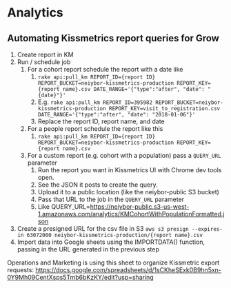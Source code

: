 <!-- TITLE: Analytics -->
<!-- SUBTITLE: A quick summary of Analytics -->

# Analytics
## Automating Kissmetrics report queries for Grow
1. Create report in KM
2. Run / schedule job
	1. For a cohort report schedule the report with a date like
		1. `rake api:pull_km REPORT_ID={report ID} REPORT_BUCKET=neiybor-kissmetrics-production REPORT_KEY={report name}.csv DATE_RANGE='{"type":"after", "date": "{date}"}'`
		2. E.g. `rake api:pull_km REPORT_ID=395982 REPORT_BUCKET=neiybor-kissmetrics-production REPORT_KEY=visit_to_registration.csv DATE_RANGE='{"type":"after", "date": "2018-01-06"}'`
		3. Replace the report ID, report name, and date
	2. For a people report schedule the report like this
		1. `rake api:pull_km REPORT_ID={report ID} REPORT_BUCKET=neiybor-kissmetrics-production REPORT_KEY={report name}.csv`
	3. For a custom report (e.g. cohort with a population) pass a `QUERY_URL` parameter
		1. Run the report you want in Kissmetrics UI with Chrome dev tools open.
		1. See the JSON it posts to create the query.
		1. Upload it to a public location (like the neiybor-public S3 bucket)
		1. Pass that URL to the job in the `QUERY_URL` parameter
		1. Like QUERY_URL=https://neiybor-public.s3-us-west-1.amazonaws.com/analytics/KMCohortWithPopulationFormatted.json
3. Create a presigned URL for the csv file in S3 `aws s3 presign --expires-in 63072000 neiybor-kissmetrics-production/{report name}.csv`
4. Import data into Google sheets using the IMPORTDATA() function, passing in the URL generated in the previous step

Operations and Marketing is using this sheet to organize Kissmetric export requests: https://docs.google.com/spreadsheets/d/1sCKheSExk0B9hn5xn-0Y9Mh09CentXsps5Tmb6bKzKY/edit?usp=sharing